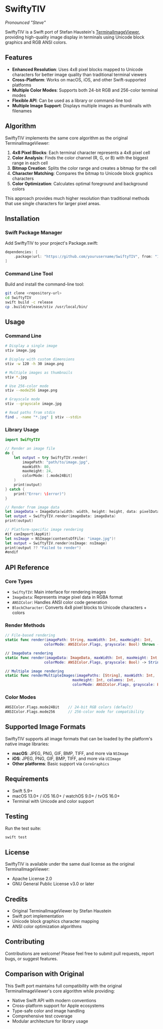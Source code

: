 # SwiftyTIV

*Pronounced "Steve"*

SwiftyTIV is a Swift port of Stefan Haustein's [TerminalImageViewer](https://github.com/stefanhaustein/TerminalImageViewer), providing high-quality image display in terminals using Unicode block graphics and RGB ANSI colors.

## Features

- **Enhanced Resolution**: Uses 4x8 pixel blocks mapped to Unicode characters for better image quality than traditional terminal viewers
- **Cross-Platform**: Works on macOS, iOS, and other Swift-supported platforms
- **Multiple Color Modes**: Supports both 24-bit RGB and 256-color terminal modes
- **Flexible API**: Can be used as a library or command-line tool
- **Multiple Image Support**: Displays multiple images as thumbnails with filenames

## Algorithm

SwiftyTIV implements the same core algorithm as the original TerminalImageViewer:

1. **4x8 Pixel Blocks**: Each terminal character represents a 4x8 pixel cell
2. **Color Analysis**: Finds the color channel (R, G, or B) with the biggest range in each cell
3. **Bitmap Creation**: Splits the color range and creates a bitmap for the cell
4. **Character Matching**: Compares the bitmap to Unicode block graphics characters
5. **Color Optimization**: Calculates optimal foreground and background colors

This approach provides much higher resolution than traditional methods that use single characters for larger pixel areas.

## Installation

### Swift Package Manager

Add SwiftyTIV to your project's Package.swift:

```swift
dependencies: [
    .package(url: "https://github.com/yourusername/SwiftyTIV", from: "1.0.0")
]
```

### Command Line Tool

Build and install the command-line tool:

```bash
git clone <repository-url>
cd SwiftyTIV
swift build -c release
cp .build/release/stiv /usr/local/bin/
```

## Usage

### Command Line

```bash
# Display a single image
stiv image.jpg

# Display with custom dimensions
stiv -w 120 -h 30 image.png

# Multiple images as thumbnails
stiv *.jpg

# Use 256-color mode
stiv --mode256 image.png

# Grayscale mode
stiv --grayscale image.jpg

# Read paths from stdin
find . -name "*.jpg" | stiv --stdin
```

### Library Usage

```swift
import SwiftyTIV

// Render an image file
do {
    let output = try SwiftyTIV.render(
        imagePath: "path/to/image.jpg",
        maxWidth: 80,
        maxHeight: 24,
        colorMode: [.mode24Bit]
    )
    print(output)
} catch {
    print("Error: \(error)")
}

// Render from image data
let imageData = ImageData(width: width, height: height, data: pixelData)
let output = SwiftyTIV.render(imageData: imageData)
print(output)

// Platform-specific image rendering
#if canImport(AppKit)
let nsImage = NSImage(contentsOfFile: "image.jpg")!
let output = SwiftyTIV.render(nsImage: nsImage)
print(output ?? "Failed to render")
#endif
```

## API Reference

### Core Types

- `SwiftyTIV`: Main interface for rendering images
- `ImageData`: Represents image pixel data in RGBA format
- `ANSIColor`: Handles ANSI color code generation
- `BlockCharacter`: Converts 4x8 pixel blocks to Unicode characters + colors

### Render Methods

```swift
// File-based rendering
static func render(imagePath: String, maxWidth: Int, maxHeight: Int, 
                  colorMode: ANSIColor.Flags, grayscale: Bool) throws -> String

// ImageData rendering
static func render(imageData: ImageData, maxWidth: Int, maxHeight: Int,
                  colorMode: ANSIColor.Flags, grayscale: Bool) -> String

// Multiple image rendering
static func renderMultipleImages(imagePaths: [String], maxWidth: Int, 
                               maxHeight: Int, columns: Int, 
                               colorMode: ANSIColor.Flags, grayscale: Bool) throws -> String
```

### Color Modes

```swift
ANSIColor.Flags.mode24Bit    // 24-bit RGB colors (default)
ANSIColor.Flags.mode256      // 256-color mode for compatibility
```

## Supported Image Formats

SwiftyTIV supports all image formats that can be loaded by the platform's native image libraries:

- **macOS**: JPEG, PNG, GIF, BMP, TIFF, and more via `NSImage`
- **iOS**: JPEG, PNG, GIF, BMP, TIFF, and more via `UIImage`
- **Other platforms**: Basic support via `CoreGraphics`

## Requirements

- Swift 5.9+
- macOS 13.0+ / iOS 16.0+ / watchOS 9.0+ / tvOS 16.0+
- Terminal with Unicode and color support

## Testing

Run the test suite:

```bash
swift test
```

## License

SwiftyTIV is available under the same dual license as the original TerminalImageViewer:

- Apache License 2.0
- GNU General Public License v3.0 or later

## Credits

- Original TerminalImageViewer by Stefan Haustein
- Swift port implementation
- Unicode block graphics character mapping
- ANSI color optimization algorithms

## Contributing

Contributions are welcome! Please feel free to submit pull requests, report bugs, or suggest features.

## Comparison with Original

This Swift port maintains full compatibility with the original TerminalImageViewer's core algorithm while providing:

- Native Swift API with modern conventions
- Cross-platform support for Apple ecosystems
- Type-safe color and image handling
- Comprehensive test coverage
- Modular architecture for library usage
